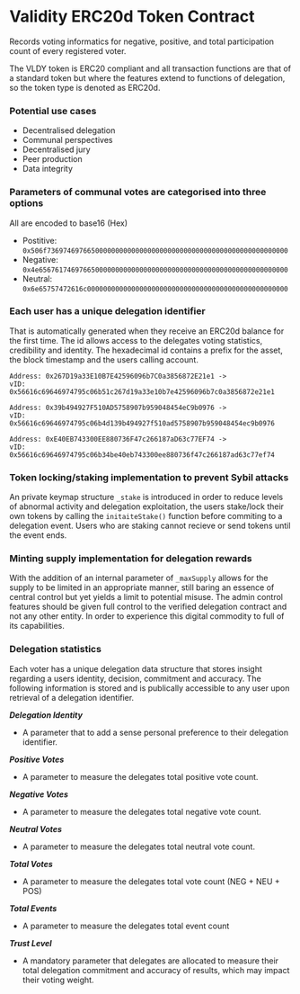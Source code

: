 # Validity ERC20d Token Contract

Records voting informatics for negative, positive, and total participation count of every registered voter. 

The VLDY token is ERC20 compliant and all transaction functions are that of a standard token but where the features extend to functions of delegation, so the token type is denoted as ERC20d. 

### Potential use cases

* Decentralised delegation
* Communal perspectives
* Decentralised jury
* Peer production
* Data integrity

### Parameters of communal votes are categorised into three options

All are encoded to base16 (Hex)

* Postitive: `0x506f736974697665000000000000000000000000000000000000000000000000`
* Negative: `0x4e65676174697665000000000000000000000000000000000000000000000000`
* Neutral: `0x6e65757472616c00000000000000000000000000000000000000000000000000`

### Each user has a unique delegation identifier 

That is automatically generated when they receive an ERC20d balance for the first time. The id allows access to the delegates voting statistics, credibility and identity. The hexadecimal id contains a prefix for the asset, the block timestamp and the users calling account.

```
Address: 0x267D19a33E10B7E42596096b7C0a3856872E21e1 -> 
vID: 0x56616c69646974795c06b51c267d19a33e10b7e42596096b7c0a3856872e21e1

Address: 0x39b494927F510AD5758907b959048454eC9b0976 -> 
vID: 0x56616c69646974795c06b4d139b494927f510ad5758907b959048454ec9b0976

Address: 0xE40EB743300EE880736F47c266187aD63c77EF74 ->
vID: 0x56616c69646974795c06b34be40eb743300ee880736f47c266187ad63c77ef74
```

### Token locking/staking implementation to prevent Sybil attacks

An private keymap structure `_stake` is introduced in order to reduce levels of abnormal activity and delegation exploitation, the users stake/lock their own tokens by calling the `initaiteStake()` function before commiting to a delegation event. Users who are staking cannot recieve or send tokens until the event ends.

### Minting supply implementation for delegation rewards

With the addition of an internal parameter of `_maxSupply` allows for the supply to be limited in an appropriate manner, still baring an essence of central control but yet yields a limit to potential misuse. The admin control features should be given full control to the verified delegation contract and not any other entity. In order to experience this digital commodity to full of its capabilities. 

### Delegation statistics

Each voter has a unique delegation data structure that stores insight regarding a users identity, decision, commitment and accuracy. The following information is stored and is publically accessible to any user upon retrieval of a delegation identifier. 

***Delegation Identity*** 
* A parameter that to add a sense personal preference to their delegation identifier. 

***Positive Votes*** 
* A parameter to measure the delegates total positive vote count. 

***Negative Votes***
* A parameter to measure the delegates total negative vote count. 

***Neutral Votes*** 
* A parameter to measure the delegates total neutral vote count. 

***Total Votes***   
* A parameter to measure the delegates total vote count (NEG + NEU + POS)

***Total Events*** 
* A parameter to measure the delegates total event count

***Trust Level*** 
* A mandatory parameter that delegates are allocated to measure their total delegation commitment and accuracy of results, which may impact their voting weight. 
